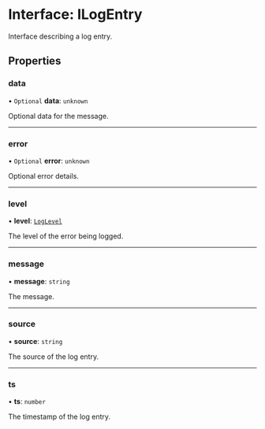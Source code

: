 # Interface: ILogEntry

Interface describing a log entry.

## Properties

### data

• `Optional` **data**: `unknown`

Optional data for the message.

___

### error

• `Optional` **error**: `unknown`

Optional error details.

___

### level

• **level**: [`LogLevel`](../modules.md#loglevel)

The level of the error being logged.

___

### message

• **message**: `string`

The message.

___

### source

• **source**: `string`

The source of the log entry.

___

### ts

• **ts**: `number`

The timestamp of the log entry.
